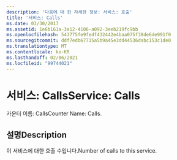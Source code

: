 ```yaml
---
description: '다음에 대 한 자세한 정보: 서비스: 호출'
title: '서비스: Calls'
ms.date: 03/30/2017
ms.assetid: 1e6b161a-3a12-4106-a092-3eeb219fc9bb
ms.openlocfilehash: 543775fe9fedf432442e4baa075f38de6de991f0
ms.sourcegitcommit: ddf7edb67715a5b9a45e3dd44536dabc153c1de0
ms.translationtype: MT
ms.contentlocale: ko-KR
ms.lasthandoff: 02/06/2021
ms.locfileid: "99744021"
---
```

# <a name="service-calls"></a><span data-ttu-id="f283d-103">서비스: Calls</span><span class="sxs-lookup"><span data-stu-id="f283d-103">Service: Calls</span></span>

<span data-ttu-id="f283d-104">카운터 이름: Calls</span><span class="sxs-lookup"><span data-stu-id="f283d-104">Counter Name: Calls.</span></span>  
  
## <a name="description"></a><span data-ttu-id="f283d-105">설명</span><span class="sxs-lookup"><span data-stu-id="f283d-105">Description</span></span>  

 <span data-ttu-id="f283d-106">이 서비스에 대한 호출 수입니다.</span><span class="sxs-lookup"><span data-stu-id="f283d-106">Number of calls to this service.</span></span>
